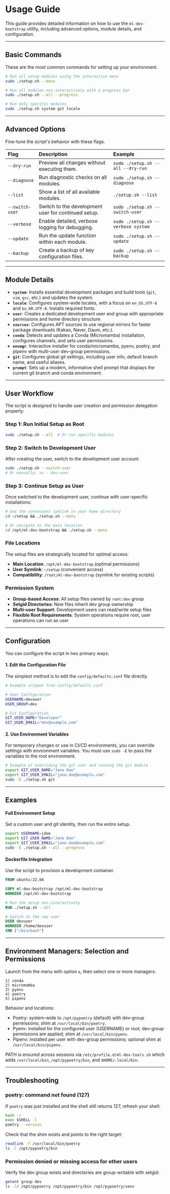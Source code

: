 
# Usage Guide

This guide provides detailed information on how to use the `ml-dev-bootstrap` utility, including advanced options, module details, and configuration.

---

## Basic Commands

These are the most common commands for setting up your environment.

```bash
# Run all setup modules using the interactive menu
sudo ./setup.sh --menu

# Run all modules non-interactively with a progress bar
sudo ./setup.sh --all --progress

# Run only specific modules
sudo ./setup.sh system git locale
```

-----

## Advanced Options

Fine-tune the script's behavior with these flags.

| Flag | Description | Example |
| :--- | :--- | :--- |
| `--dry-run` | Preview all changes without executing them. | `sudo ./setup.sh --all --dry-run` |
| `--diagnose` | Run diagnostic checks on all modules. | `sudo ./setup.sh --diagnose` |
| `--list` | Show a list of all available modules. | `./setup.sh --list` |
| `--switch-user` | Switch to the development user for continued setup. | `sudo ./setup.sh --switch-user` |
| `--verbose` | Enable detailed, verbose logging for debugging. | `sudo ./setup.sh --verbose system` |
| `--update` | Run the update function within each module. | `sudo ./setup.sh --update` |
| `--backup` | Create a backup of key configuration files. | `sudo ./setup.sh --backup` |

-----

## Module Details

  - **`system`**: Installs essential development packages and build tools (`git`, `vim`, `gcc`, etc.) and updates the system.
  - **`locale`**: Configures system-wide locales, with a focus on `en_US.UTF-8` and `ko_KR.UTF-8`. Installs required fonts.
  - **`user`**: Creates a dedicated development user and group with appropriate permissions and home directory structure.
  - **`sources`**: Configures APT sources to use regional mirrors for faster package downloads (Kakao, Naver, Daum, etc.).
  - **`conda`**: Detects and updates a Conda (Micromamba) installation, configures channels, and sets user permissions.
  - **`envmgr`**: Interactive installer for conda/micromamba, pyenv, poetry, and pipenv with multi-user dev-group permissions.
  - **`git`**: Configures global git settings, including user info, default branch name, and useful aliases.
  - **`prompt`**: Sets up a modern, informative shell prompt that displays the current git branch and conda environment.

-----

## User Workflow

The script is designed to handle user creation and permission delegation properly:

### Step 1: Run Initial Setup as Root
```bash
sudo ./setup.sh --all  # Or run specific modules
```

### Step 2: Switch to Development User
After creating the user, switch to the development user account:
```bash
sudo ./setup.sh --switch-user
# Or manually: su - dev-user
```

### Step 3: Continue Setup as User
Once switched to the development user, continue with user-specific installations:
```bash
# Use the convenient symlink in your home directory
cd ~/setup && ./setup.sh --menu

# Or navigate to the main location
cd /opt/ml-dev-bootstrap && ./setup.sh --menu
```

### File Locations
The setup files are strategically located for optimal access:
- **Main Location**: `/opt/ml-dev-bootstrap` (optimal permissions)
- **User Symlink**: `~/setup` (convenient access)
- **Compatibility**: `/root/ml-dev-bootstrap` (symlink for existing scripts)

### Permission System
- **Group-based Access**: All setup files owned by `root:dev` group
- **Setgid Directories**: New files inherit dev group ownership
- **Multi-user Support**: Development users can read/write setup files
- **Flexible Root Requirements**: System operations require root, user operations can run as user

-----

## Configuration

You can configure the script in two primary ways:

#### 1\. Edit the Configuration File

The simplest method is to edit the `config/defaults.conf` file directly.

```bash
# Example snippet from config/defaults.conf

# User Configuration
USERNAME=devuser
USER_GROUP=dev

# Git Configuration
GIT_USER_NAME="Developer"
GIT_USER_EMAIL="dev@example.com"
```

#### 2\. Use Environment Variables

For temporary changes or use in CI/CD environments, you can override settings with environment variables. You must use `sudo -E` to pass the variables to the root environment.

```bash
# Example of overriding the git user and running the git module
export GIT_USER_NAME="Jane Doe"
export GIT_USER_EMAIL="jane.doe@example.com"
sudo -E ./setup.sh git
```

-----

## Examples

#### Full Environment Setup

Set a custom user and git identity, then run the entire setup.

```bash
export USERNAME=jdoe
export GIT_USER_NAME="Jane Doe"
export GIT_USER_EMAIL="jane.doe@example.com"
sudo -E ./setup.sh --all --progress
```

#### Dockerfile Integration

Use the script to provision a development container.

```dockerfile
FROM ubuntu:22.04

COPY ml-dev-bootstrap /opt/ml-dev-bootstrap
WORKDIR /opt/ml-dev-bootstrap

# Run the setup non-interactively
RUN ./setup.sh --all

# Switch to the new user
USER devuser
WORKDIR /home/devuser
CMD ["/bin/bash"]
```

-----

## Environment Managers: Selection and Permissions

Launch from the menu with option `e`, then select one or more managers:

```
1) conda
2) micromamba
3) pyenv
4) poetry
5) pipenv
```

Behavior and locations:
- Poetry: system-wide to `/opt/pypoetry` (default) with dev-group permissions; shim at `/usr/local/bin/poetry`.
- Pyenv: installed for the configured user (USERNAME) or root; dev-group permissions are applied; shim at `/usr/local/bin/pyenv`.
- Pipenv: installed per user with dev-group permissions; optional shim at `/usr/local/bin/pipenv`.

PATH is ensured across sessions via `/etc/profile.d/ml-dev-tools.sh` which adds `/usr/local/bin`, `/opt/pypoetry/bin`, and `$HOME/.local/bin`.

-----

## Troubleshooting

### poetry: command not found (127)

If `poetry` was just installed and the shell still returns 127, refresh your shell:

```bash
hash -r
exec $SHELL -l
poetry --version
```

Check that the shim exists and points to the right target:

```bash
readlink -f /usr/local/bin/poetry
ls -l /opt/pypoetry/bin
```

### Permission denied or missing access for other users

Verify the dev group exists and directories are group-writable with setgid:

```bash
getent group dev
ls -ld /opt/pypoetry /opt/pypoetry/bin /opt/pypoetry/venv
```